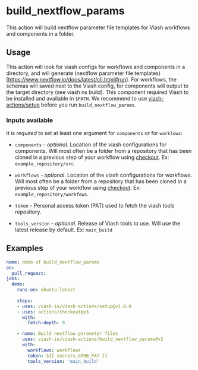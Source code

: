 # build_nextflow_params

This action will build nextflow parameter file templates for Viash workflows and components in a folder.

## Usage

This action will look for viash configs for workflows and components in a directory,
and will generate (nextflow parameter file templates)[https://www.nextflow.io/docs/latest/cli.html#run].
For workflows, the schemas will saved next to the Viash config, for components will output to the target directory (see viash ns build). 
This component required Viash to be installed and available in `$PATH`. 
We recommend to use [viash-actions/setup](https://github.com/viash-io/viash-actions/tree/main/setup) before you run `build_nextflow_params`.

### Inputs available

It is _required_ to set at least one argument for `components` or for `worklows`:

* `components` - _optional_. Location of the viash configurations for components. Will most often be a folder from a repository that has been cloned in a previous step of your workflow using [checkout](https://github.com/marketplace/actions/checkout). Ex: `example_repository/src`.

* `workflows` - _optional_. Location of the viash configurations for workflows. Will most often be a folder from a repository that has been cloned in a previous step of your workflow using [checkout](https://github.com/marketplace/actions/checkout). Ex: `example_repository/workfows`.

* `token` - Personal access token (PAT) used to fetch the viash tools repository.

* `tools_version` - _optional_. Release of Viash tools to use. Will use the latest release by default. Ex: `main_build`

## Examples

```yaml
name: demo of build_nextflow_params
on:
  pull_request:
jobs:
  demo:
    runs-on: ubuntu-latest
    
    steps:
    - uses: viash-io/viash-actions/setup@v1.0.0
    - uses: actions/checkout@v3
      with:
        fetch-depth: 0

    - name: Build nextflow parameter files
      uses: viash-io/viash-actions/build_nextflow_params@v2
      with:
        workflows: workflows
        token: ${{ secrets.GTHB_PAT }}
        tools_version: 'main_build'
```